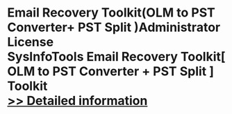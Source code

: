 # Email Recovery Toolkit(OLM to PST Converter+ PST Split )Administrator License<br />SysInfoTools Email Recovery Toolkit[ OLM to PST Converter + PST Split ] Toolkit<br />[>> Detailed information](https://secure.shareit.com/shareit/product.html?productid=300725580&affiliateid=200057808)
